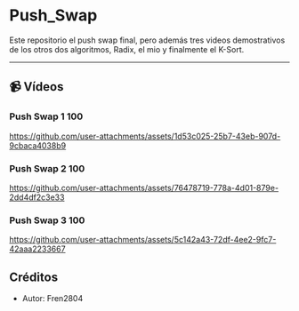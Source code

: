 # Push_Swap

Este repositorio el push swap final, pero además tres videos demostrativos de los otros dos algoritmos, Radix, el mio y finalmente el K-Sort.

---

## 📹 Vídeos

### Push Swap 1 100

https://github.com/user-attachments/assets/1d53c025-25b7-43eb-907d-9cbaca4038b9

### Push Swap 2 100

https://github.com/user-attachments/assets/76478719-778a-4d01-879e-2dd4df2c3e33

### Push Swap 3 100

https://github.com/user-attachments/assets/5c142a43-72df-4ee2-9fc7-42aaa2233667



## Créditos

- Autor: Fren2804  
